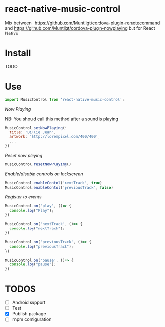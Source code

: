 # react-native-music-control

Mix between : https://github.com/Muntligt/cordova-plugin-remotecommand and https://github.com/Muntligt/cordova-plugin-nowplaying but for React Native


# Install

TODO

# Use

```javascript
import MusicControl from 'react-native-music-control';
```

*Now Playing*

NB: You should call this method after a sound is playing

```javascript
MusicControl.setNowPlaying({
  title: 'Billie Jean',
  artwork: 'http://lorempixel.com/400/400',
  ...
})
```



*Reset now playing*

```javascript
MusicControl.resetNowPlaying()
```

*Enable/disable controls on lockscreen*

```javascript
MusicControl.enableContol('nextTrack', true)
MusicControl.enableContol('previousTrack', false)
```

*Register to events*

```javascript
MusicControl.on('play', ()=> {
  console.log("Play");
})

MusicControl.on('nextTrack', ()=> {
  console.log("nextTrack");
})

MusicControl.on('previousTrack', ()=> {
  console.log("previousTrack");
})

MusicControl.on('pause', ()=> {
  console.log("pause");
})
```


# TODOS

- [ ] Android support
- [ ] Test
- [x] Publish package
- [ ] rnpm configuration
